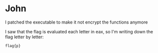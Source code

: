# John

I patched the executable to make it not encrypt the functions anymore

I saw that the flag is evaluated each letter in eax, so I'm writing down the flag letter by letter:

`flag{p}` 
